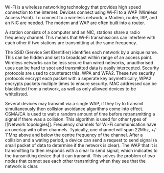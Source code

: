 
Wi-Fi is a wireless networking technology that provides high speed connection to the internet. Devices connect using Wi-Fi to a WAP (Wireless Access Point). To connect to a wireless network, a Modem, router, ISP, and an NIC are needed. The modem and WAP are often built into a router. 

A station consists of a computer and an NIC, stations share a radio frequency channel. This means that Wi-Fi transmissions can interfere with each other if two stations are transmitting at the same frequency.

The SSID (Service Set IDentifier) identifies each network by a unique name. This can be hidden and set to broadcast within range of an access point. Wireless networks can be less secure than wired networks, unauthorised uses can be hard to spot and transmitted data is easily intercepted. Security protocols are used to counteract this, WPA and WPA2. These two security protocols encrypt each packet with a seperate key asymettrically, WPA2 encrypts packets multiple times to ensure security. MAC addressed can be blacklisted from a network, as well as only allowed devices to be whitelisted.

Several devices may transmit via a single WAP, if they try to transmit simultaneously then collision avoidance algorithms come into effect. CSMA/CA is used to wait a random amount of time before retransmitting a signal if there was a collision. This algorithm is used for other types of [[Network topologies]]. Frequency channels for Wi-Fi communication have an overlap with other channels. Typically, one channel will span 22Mhz, +/- 11Mhz above and below the centre frequency of the channel. After a collision and a wating period, a device can send a request to send signal (a small packet of data to determine if the network is clear). The WAP that it is transmitting to then responds with a clear to send signal, which indicates to the transmitting device that it can transmit. This solves the problem of two nodes that cannot see each other transmitting when they see that the network is clear.
